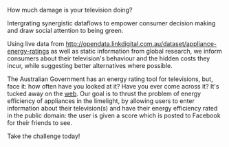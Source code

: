 How much damage is your television doing?

Intergrating synergistic dataflows to empower consumer decision making and draw social attention to being green.

Using live data from http://opendata.linkdigital.com.au/dataset/appliance-energy-ratings as well as static information from global research, we inform consumers about their television's behaviour and the hidden costs they incur, while suggesting better alternatives where possible.

The Australian Government has an energy rating tool for televisions, but, face it: how often have you looked at it? Have you ever come across it? It's tucked away on the [web](http://reg.energyrating.gov.au/comparator/product_types/32/search/). Our goal is to thrust the problem of energy efficiency of appliances in the limelight, by allowing users to enter information about their television(s) and have their energy efficiency rated in the public domain: the user is given a score which is posted to Facebook for their friends to see.

Take the challenge today!
